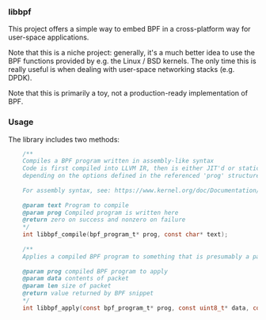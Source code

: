 ### libbpf

This project offers a simple way to embed BPF in a cross-platform way for user-space applications.

Note that this is a niche project: generally, it's a much better idea to use the BPF 
functions provided by e.g. the Linux / BSD kernels.  The only time this is really useful is when
dealing with user-space networking stacks (e.g. DPDK).

Note that this is primarily a toy, not a production-ready implementation of BPF.

### Usage

The library includes two methods:

```C
    /** 
    Compiles a BPF program written in assembly-like syntax
    Code is first compiled into LLVM IR, then is either JIT'd or statically compiled
    depending on the options defined in the referenced 'prog' structure.
     
    For assembly syntax, see: https://www.kernel.org/doc/Documentation/networking/filter.txt
     
    @param text Program to compile
    @param prog Compiled program is written here
    @return zero on success and nonzero on failure
    */
    int libbpf_compile(bpf_program_t* prog, const char* text);
     
    /**
    Applies a compiled BPF program to something that is presumably a packet
     
    @param prog compiled BPF program to apply
    @param data contents of packet
    @param len size of packet
    @return value returned by BPF snippet
    */
    int libbpf_apply(const bpf_program_t* prog, const uint8_t* data, const size_t len);
```
